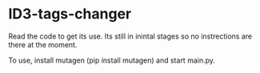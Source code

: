 # ID3-tags-changer

Read the code to get its use. Its still in inintal stages so no instrections are there at the moment.

To use, install mutagen (pip install mutagen) and start main.py.
